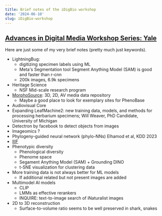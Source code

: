 ```yaml
---
title: Brief notes of the iDigBio workshop
date: '2024-06-10'
slug: iDigBio-workshop
---
```


## [Advances in Digital Media Workshop Series: Yale](https://www.idigbio.org/wiki/index.php/Advances_in_Digital_Media_Workshop_Series:_Yale)

Here are just some of my very brief notes (pretty much just keywords).

- LightningBug: 
  - digitizing specimen labels using ML
  - Meta's Segmentation tool Segment Anything Model (SAM) is good and faster than r-cnn
  - 200k images, 6.9k specimens
- Heritage Science
  - NSF Mid-scale research program
- [MorphoSource](https://www.morphosource.org/): 3D, 2D, AV media data repository
  - Maybe a good place to look for exemplary sites for PhenoBase
- Audiovisual Core
- Expanding LeafMachine2: new training data, models, and methods for processing herbarium specimens; Will Weaver, PhD Candidate, University of Michigan
- Detectron by facebook to detect objects from images
- Imageomics ?  
- Phylogeny-guided neural network (phylo-NNs) Elhamod et al, KDD 2023
- [IIIF](https://iiif.io/) 
- Phenotypic diversity
  - Phenological diversity
  - Phenome space
  - Segament Anything Model (SAM) + Grounding DINO
  - t-SNE visualization for clustering data
- More training data is not always better for ML models
  - If additional related but not present images are added
- Multimodel AI models
  - CLIP
  - LMMs as effective rerankers
  - INQUIRE: text-to-image search of iNaturalist images
- 2D to 3D reconstruction
  - Surface-to-volume ratio seems to be well preserved in shark, snakes
  
  
